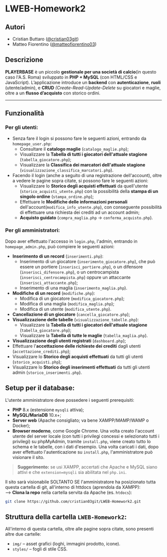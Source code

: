 # LWEB-Homework2

## Autori
- Cristian Buttaro ([@cristian03git](https://github.com/cristian03git))
- Matteo Fiorentino ([@matteofiorentino03](https://github.com/matteofiorentino03))

## Descrizione
**PLAYERBASE** è un piccolo **gestionale per una società di calcio**(in questo caso l'A.S. Roma) sviluppato in **PHP + MySQL** (con HTML/CSS e JavaScript). 
L’applicazione introduce un **backend** con **autenticazione**, **ruoli** (utente/admin), e **CRUD** *(Create-Read-Update-Delete* su giocatori e maglie, oltre a un **flusso d’acquisto** con storico ordini.

---

## Funzionalità

### Per gli utenti:
- Senza fare il login si possono fare le seguenti azioni, entrando da `homepage_user.php`:
  - Consultare il **catalogo maglie** (`catalogo_maglie.php`);
  - Visualizzare la **Tabella di tutti i giocatori dell'attuale stagione** (`tabella_giocatore.php`);
  - Visualizzare la **Classifica dei marcatori dell'attuale stagione** (`visualizzazione_classifica_marcatori.php`).
- Facendo il login (anche a seguito di una registrazione dell'account), oltre a vedere le pagine sopra citate, si possono fare le seguenti azioni:
  - Visualizzare lo **Storico degli acquisti effettuati** da quell'utente (`storico_acquisti_utente.php`) con la possibilità della **stampa di un singolo ordine** (`stampa_ordine.php`);
  - Effettuare le **Modifiche delle informazioni personali** dell'account(`modifica_info_utente.php`), con conseguente possibilità di effettuare una richiesta dei crediti ad un account admin;
  - **Acquisto guidato** (`compra_maglia.php` → `conferma_acquisto.php`).

### Per gli amministratori:
Dopo aver effettuato l'accesso in `login.php`, l'admin, entrando in `homepage_admin.php`, può compiere le seguenti azioni:
- **Inserimento di un record** (`inserimenti.php`):
  - Inserimento di un giocatore (`inserimento_giocatore.php`), che può essere un portiere (`inserisci_portiere.php`), o un difensore (`inserisci_difensore.php`), o un centrocampista (`inserisci_centrocampista.php`) oppure un attaccante (`inserisci_attaccante.php`);
  - Inserimento di una maglia (`inserimento_maglia.php`).
- **Modifiche di un record** (`modifiche.php`):
  - Modifica di un giocatore (`modifica_giocatore.php`);
  - Modifica di una maglia (`modifica_maglia.php`);
  - Modifica di un utente (`modifica_utente.php`).
- **Cancellazione di un giocatore** (`cancella_giocatore.php`);
- **Visualizzazione delle tabelle** (`visualizzazione_tabelle.php`):
  - Visualizzare la **Tabella di tutti i giocatori dell'attuale stagione** (`tabella_giocatore.php`);
  - Visualizzare la **Tabella di tutte le maglie** (`tabella_maglia.php`).
- **Visualizzazione degli utenti registrati** (`dashboard.php`);
- Effettuare l'**accettazione delle richieste dei crediti** dagli utenti (`accettazione_crediti.php`);
- Visualizzare lo **Storico degli acquisti effettuati** da tutti gli utenti (`storico_acquisti.php`);
- Visualizzare lo **Storico degli inserimenti effettuati** da tutti gli utenti admin (`storico_inserimenti.php`).

## Setup per il database:
L'utente amministratore deve possedere i seguenti prerequisiti:
- **PHP** 8.x (estensione `mysqli` attiva);
- **MySQL/MariaDB** 10.x+;
- **Server web** (Apache consigliato; va bene XAMPP/MAMP/WAMP o Docker);
- **Browser moderno**, come Google Chrome.
Una volta creato l'account utente del server locale (con tutti i privilegi concessi e selezionato tutti i privilegi) su phpMyAdmin, tramite `install.php`, viene creato tutto lo schema e le tabelle, con i dati d'esempio.
Una volta caricati i dati, dopo aver effettuato l'autenticazione su `install.php`, l'amministratore può visionare il sito.
> **Suggerimento:** se usi XAMPP, accertati che Apache e MySQL siano attivi e che `extension=mysqli` sia abilitata nel `php.ini`.

Il sito sarà visionabile SOLTANTO SE l'amministratore ha posizionato tutta questa cartella di git, all'interno di httdocs (aprendola da XAMPP):<br>
--> **Clona la repo** nella cartella servita da Apache (es. `htdocs`):
   ```bash
   git clone https://github.com/cristian03git/LWEB-Homework2.git
   ```

## Struttura della cartella `LWEB-Homework2`:
All'interno di questa cartella, oltre alle pagine sopra citate, sono presenti altre due cartelle: 
- `img/` – asset grafici (loghi, immagini prodotto, icone).
- `styles/` – fogli di stile CSS.

